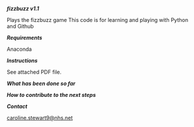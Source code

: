 **_fizzbuzz v1.1_**

Plays the fizzbuzz game
This code is for learning and playing with Python and Github

**_Requirements_** 

Anaconda 

**_Instructions_** 

See attached PDF file.

**_What has been done so far_** 


**_How to contribute to the next steps_** 


**_Contact_** 

caroline.stewart9@nhs.net
